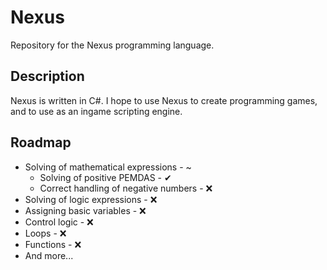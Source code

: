 # Nexus
Repository for the Nexus programming language.
## Description
Nexus is written in C#. I hope to use Nexus to create programming games, and to use as an ingame scripting engine.
## Roadmap
* Solving of mathematical expressions - ~
  * Solving of positive PEMDAS - ✔
  * Correct handling of negative numbers - ❌
* Solving of logic expressions - ❌
* Assigning basic variables - ❌
* Control logic - ❌
* Loops - ❌
* Functions - ❌
* And more...
